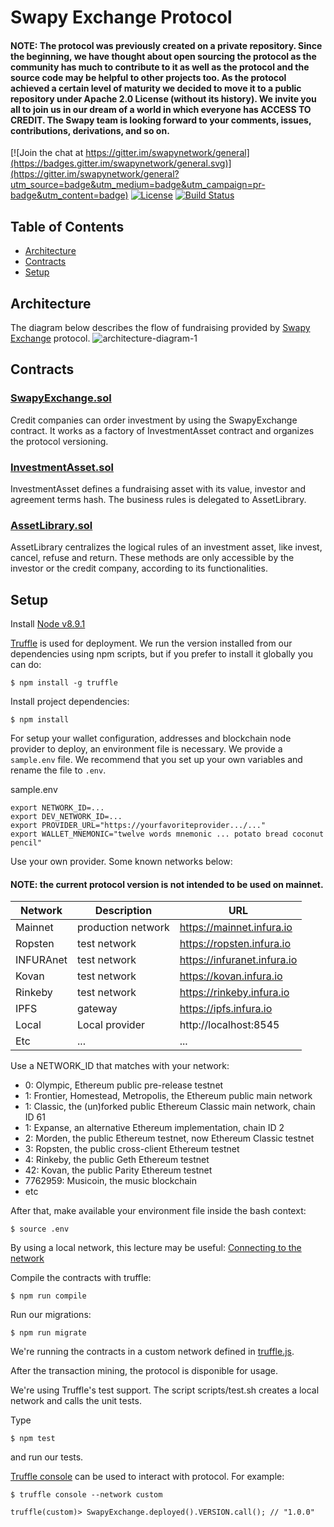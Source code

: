 # Swapy Exchange Protocol
#### NOTE: The protocol was previously created on a private repository. Since the beginning, we have thought about open sourcing the protocol as the community has much to contribute to it as well as the protocol and the source code may be helpful to other projects too. As the protocol achieved a certain level of maturity we decided to move it to a public repository under Apache 2.0 License (without its history). We invite you all to join us in our dream of a world in which everyone has ACCESS TO CREDIT. The Swapy team is looking forward to your comments, issues, contributions, derivations, and so on.
[![Join the chat at https://gitter.im/swapynetwork/general](https://badges.gitter.im/swapynetwork/general.svg)](https://gitter.im/swapynetwork/general?utm_source=badge&utm_medium=badge&utm_campaign=pr-badge&utm_content=badge)
[![License](https://img.shields.io/badge/License-Apache%202.0-blue.svg)](https://opensource.org/licenses/Apache-2.0)
[![Build Status](https://travis-ci.org/SwapyNetwork/swapy-exchange-protocol.svg?branch=master)](https://travis-ci.org/SwapyNetwork/swapy-exchange-protocol)

## Table of Contents

* [Architecture](#architecture)
* [Contracts](#contracts)
* [Setup](#setup)

## Architecture
The diagram below describes the flow of fundraising provided by [Swapy Exchange](https://www.swapy.network/) protocol.
![architecture-diagram-1](https://www.swapy.network/images/diagrams/1-investment-flow.png)

## Contracts

### [SwapyExchange.sol](https://github.com/swapynetwork/swapy-exchange-protocol/blob/master/contracts/SwapyExchange.sol)
Credit companies can order investment by using the SwapyExchange contract. It works as a factory of InvestmentAsset contract and organizes the protocol versioning.

### [InvestmentAsset.sol](https://github.com/swapynetwork/swapy-exchange-protocol/blob/master/contracts/investment/InvestmentAsset.sol)
InvestmentAsset defines a fundraising asset with its value, investor and agreement terms hash. The business rules is delegated to AssetLibrary.

### [AssetLibrary.sol](https://github.com/swapynetwork/swapy-exchange-protocol/blob/master/contracts/investment/AssetLibrary.sol)
AssetLibrary centralizes the logical rules of an investment asset, like invest, cancel, refuse and return. These methods are only accessible by the investor or the credit company, according to its functionalities.  

## Setup

Install [Node v8.9.1](https://nodejs.org/en/download/releases/)

[Truffle](http://truffleframework.com/) is used for deployment. We run the version installed from our dependencies using npm scripts, but if you prefer to install it globally you can do:
```
$ npm install -g truffle
```

Install project dependencies:
```
$ npm install
```
For setup your wallet configuration, addresses and blockchain node provider to deploy, an environment file is necessary. We provide a `sample.env` file. We recommend that you set up your own variables and rename the file to `.env`.

sample.env
```
export NETWORK_ID=...
export DEV_NETWORK_ID=...
export PROVIDER_URL="https://yourfavoriteprovider.../..."
export WALLET_MNEMONIC="twelve words mnemonic ... potato bread coconut pencil"
```
Use your own provider. Some known networks below:
#### NOTE: the current protocol version is not intended to be used on mainnet.

| Network   | Description        | URL                         |
|-----------|--------------------|-----------------------------|
| Mainnet   | production network | https://mainnet.infura.io   |
| Ropsten   | test network       | https://ropsten.infura.io   |
| INFURAnet | test network       | https://infuranet.infura.io |
| Kovan     | test network       | https://kovan.infura.io     |
| Rinkeby   | test network       | https://rinkeby.infura.io   |
| IPFS      | gateway            | https://ipfs.infura.io      |
| Local     | Local provider     | http://localhost:8545       |
| Etc       | ...                | ...                         |

Use a NETWORK_ID that matches with your network:
* 0: Olympic, Ethereum public pre-release testnet
* 1: Frontier, Homestead, Metropolis, the Ethereum public main network
* 1: Classic, the (un)forked public Ethereum Classic main network, chain ID 61
* 1: Expanse, an alternative Ethereum implementation, chain ID 2
* 2: Morden, the public Ethereum testnet, now Ethereum Classic testnet
* 3: Ropsten, the public cross-client Ethereum testnet
* 4: Rinkeby, the public Geth Ethereum testnet
* 42: Kovan, the public Parity Ethereum testnet
* 7762959: Musicoin, the music blockchain
* etc

After that, make available your environment file inside the bash context:
```
$ source .env
```

By using a local network, this lecture may be useful: [Connecting to the network](https://github.com/ethereum/go-ethereum/wiki/Connecting-to-the-network)

Compile the contracts with truffle:
```
$ npm run compile
```
Run our migrations:
```
$ npm run migrate
```
We're running the contracts in a custom network defined in  [truffle.js](https://github.com/swapynetwork/swapy-exchange-protocol/blob/master/truffle.js).

After the transaction mining, the protocol is disponible for usage.

We're using Truffle's test support. The script scripts/test.sh creates a local network and calls the unit tests.

Type
```
$ npm test
```
and run our tests.

[Truffle console](https://truffle.readthedocs.io/en/beta/getting_started/console/) can be used to interact with protocol. For example:
```
$ truffle console --network custom
```
```
truffle(custom)> SwapyExchange.deployed().VERSION.call(); // "1.0.0"
```
